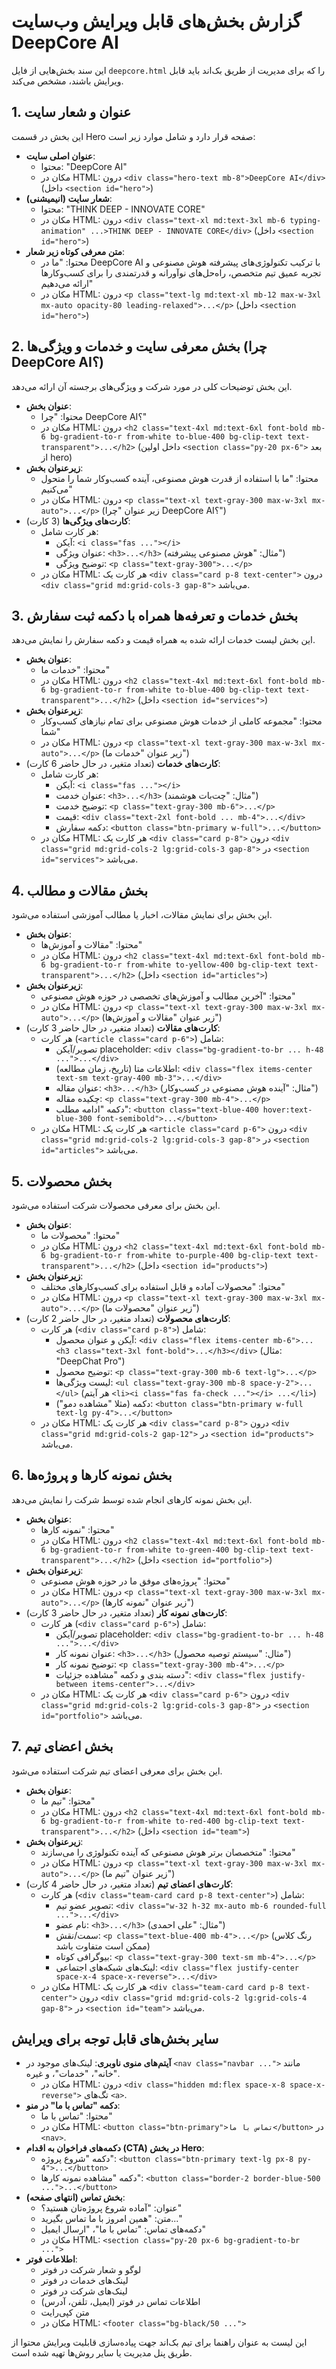# گزارش بخش‌های قابل ویرایش وب‌سایت DeepCore AI

این سند بخش‌هایی از فایل `deepcore.html` را که برای مدیریت از طریق بک‌اند باید قابل ویرایش باشند، مشخص می‌کند.

## 1. عنوان و شعار سایت

این بخش در قسمت Hero صفحه قرار دارد و شامل موارد زیر است:

*   **عنوان اصلی سایت**:
    *   محتوا: "DeepCore AI"
    *   مکان در HTML: درون `<div class="hero-text mb-8">DeepCore AI</div>` (داخل `<section id="hero">`)
*   **شعار سایت (انیمیشنی)**:
    *   محتوا: "THINK DEEP - INNOVATE CORE"
    *   مکان در HTML: درون `<div class="text-xl md:text-3xl mb-6 typing-animation" ...>THINK DEEP - INNOVATE CORE</div>` (داخل `<section id="hero">`)
*   **متن معرفی کوتاه زیر شعار**:
    *   محتوا: "ما در DeepCore AI با ترکیب تکنولوژی‌های پیشرفته هوش مصنوعی و تجربه عمیق تیم متخصص، راه‌حل‌های نوآورانه و قدرتمندی را برای کسب‌وکارها ارائه می‌دهیم"
    *   مکان در HTML: درون `<p class="text-lg md:text-xl mb-12 max-w-3xl mx-auto opacity-80 leading-relaxed">...</p>` (داخل `<section id="hero">`)

## 2. بخش معرفی سایت و خدمات و ویژگی‌ها (چرا DeepCore AI؟)

این بخش توضیحات کلی در مورد شرکت و ویژگی‌های برجسته آن ارائه می‌دهد.

*   **عنوان بخش**:
    *   محتوا: "چرا DeepCore AI؟"
    *   مکان در HTML: درون `<h2 class="text-4xl md:text-6xl font-bold mb-6 bg-gradient-to-r from-white to-blue-400 bg-clip-text text-transparent">...</h2>` (داخل اولین `<section class="py-20 px-6">` بعد از hero)
*   **زیرعنوان بخش**:
    *   محتوا: "ما با استفاده از قدرت هوش مصنوعی، آینده کسب‌وکار شما را متحول می‌کنیم"
    *   مکان در HTML: درون `<p class="text-xl text-gray-300 max-w-3xl mx-auto">...</p>` (زیر عنوان "چرا DeepCore AI؟")
*   **کارت‌های ویژگی‌ها** (3 کارت):
    *   هر کارت شامل:
        *   آیکن: `<i class="fas ..."></i>`
        *   عنوان ویژگی: `<h3>...</h3>` (مثال: "هوش مصنوعی پیشرفته")
        *   توضیح ویژگی: `<p class="text-gray-300">...</p>`
    *   مکان در HTML: هر کارت یک `<div class="card p-8 text-center">` درون `<div class="grid md:grid-cols-3 gap-8">` می‌باشد.

## 3. بخش خدمات و تعرفه‌ها همراه با دکمه ثبت سفارش

این بخش لیست خدمات ارائه شده به همراه قیمت و دکمه سفارش را نمایش می‌دهد.

*   **عنوان بخش**:
    *   محتوا: "خدمات ما"
    *   مکان در HTML: درون `<h2 class="text-4xl md:text-6xl font-bold mb-6 bg-gradient-to-r from-white to-blue-400 bg-clip-text text-transparent">...</h2>` (داخل `<section id="services">`)
*   **زیرعنوان بخش**:
    *   محتوا: "مجموعه کاملی از خدمات هوش مصنوعی برای تمام نیازهای کسب‌وکار شما"
    *   مکان در HTML: درون `<p class="text-xl text-gray-300 max-w-3xl mx-auto">...</p>` (زیر عنوان "خدمات ما")
*   **کارت‌های خدمات** (تعداد متغیر، در حال حاضر 6 کارت):
    *   هر کارت شامل:
        *   آیکن: `<i class="fas ..."></i>`
        *   عنوان خدمت: `<h3>...</h3>` (مثال: "چت‌بات هوشمند")
        *   توضیح خدمت: `<p class="text-gray-300 mb-6">...</p>`
        *   قیمت: `<div class="text-2xl font-bold ... mb-4">...</div>`
        *   دکمه سفارش: `<button class="btn-primary w-full">...</button>`
    *   مکان در HTML: هر کارت یک `<div class="card p-8">` درون `<div class="grid md:grid-cols-2 lg:grid-cols-3 gap-8">` در `<section id="services">` می‌باشد.

## 4. بخش مقالات و مطالب

این بخش برای نمایش مقالات، اخبار یا مطالب آموزشی استفاده می‌شود.

*   **عنوان بخش**:
    *   محتوا: "مقالات و آموزش‌ها"
    *   مکان در HTML: درون `<h2 class="text-4xl md:text-6xl font-bold mb-6 bg-gradient-to-r from-white to-yellow-400 bg-clip-text text-transparent">...</h2>` (داخل `<section id="articles">`)
*   **زیرعنوان بخش**:
    *   محتوا: "آخرین مطالب و آموزش‌های تخصصی در حوزه هوش مصنوعی"
    *   مکان در HTML: درون `<p class="text-xl text-gray-300 max-w-3xl mx-auto">...</p>` (زیر عنوان "مقالات و آموزش‌ها")
*   **کارت‌های مقالات** (تعداد متغیر، در حال حاضر 3 کارت):
    *   هر کارت (`<article class="card p-6">`) شامل:
        *   تصویر/آیکن placeholder: `<div class="bg-gradient-to-br ... h-48 ...">...</div>`
        *   اطلاعات متا (تاریخ، زمان مطالعه): `<div class="flex items-center text-sm text-gray-400 mb-3">...</div>`
        *   عنوان مقاله: `<h3>...</h3>` (مثال: "آینده هوش مصنوعی در کسب‌وکار")
        *   چکیده مقاله: `<p class="text-gray-300 mb-4">...</p>`
        *   دکمه "ادامه مطلب": `<button class="text-blue-400 hover:text-blue-300 font-semibold">...</button>`
    *   مکان در HTML: هر کارت یک `<article class="card p-6">` درون `<div class="grid md:grid-cols-2 lg:grid-cols-3 gap-8">` در `<section id="articles">` می‌باشد.

## 5. بخش محصولات

این بخش برای معرفی محصولات شرکت استفاده می‌شود.

*   **عنوان بخش**:
    *   محتوا: "محصولات ما"
    *   مکان در HTML: درون `<h2 class="text-4xl md:text-6xl font-bold mb-6 bg-gradient-to-r from-white to-purple-400 bg-clip-text text-transparent">...</h2>` (داخل `<section id="products">`)
*   **زیرعنوان بخش**:
    *   محتوا: "محصولات آماده و قابل استفاده برای کسب‌وکارهای مختلف"
    *   مکان در HTML: درون `<p class="text-xl text-gray-300 max-w-3xl mx-auto">...</p>` (زیر عنوان "محصولات ما")
*   **کارت‌های محصولات** (تعداد متغیر، در حال حاضر 2 کارت):
    *   هر کارت (`<div class="card p-8">`) شامل:
        *   آیکن و عنوان محصول: `<div class="flex items-center mb-6">... <h3 class="text-3xl font-bold">...</h3></div>` (مثال: "DeepChat Pro")
        *   توضیح محصول: `<p class="text-gray-300 mb-6 text-lg">...</p>`
        *   لیست ویژگی‌ها: `<ul class="text-gray-300 mb-8 space-y-2">...</ul>` (هر آیتم `<li><i class="fas fa-check ..."></i> ...</li>`)
        *   دکمه (مثلا "مشاهده دمو"): `<button class="btn-primary w-full text-lg py-4">...</button>`
    *   مکان در HTML: هر کارت یک `<div class="card p-8">` درون `<div class="grid md:grid-cols-2 gap-12">` در `<section id="products">` می‌باشد.

## 6. بخش نمونه کارها و پروژه‌ها

این بخش نمونه کارهای انجام شده توسط شرکت را نمایش می‌دهد.

*   **عنوان بخش**:
    *   محتوا: "نمونه کارها"
    *   مکان در HTML: درون `<h2 class="text-4xl md:text-6xl font-bold mb-6 bg-gradient-to-r from-white to-green-400 bg-clip-text text-transparent">...</h2>` (داخل `<section id="portfolio">`)
*   **زیرعنوان بخش**:
    *   محتوا: "پروژه‌های موفق ما در حوزه هوش مصنوعی"
    *   مکان در HTML: درون `<p class="text-xl text-gray-300 max-w-3xl mx-auto">...</p>` (زیر عنوان "نمونه کارها")
*   **کارت‌های نمونه کار** (تعداد متغیر، در حال حاضر 3 کارت):
    *   هر کارت (`<div class="card p-6">`) شامل:
        *   تصویر/آیکن placeholder: `<div class="bg-gradient-to-br ... h-48 ...">...</div>`
        *   عنوان نمونه کار: `<h3>...</h3>` (مثال: "سیستم توصیه محصول")
        *   توضیح نمونه کار: `<p class="text-gray-300 mb-4">...</p>`
        *   دسته بندی و دکمه "مشاهده جزئیات": `<div class="flex justify-between items-center">...</div>`
    *   مکان در HTML: هر کارت یک `<div class="card p-6">` درون `<div class="grid md:grid-cols-2 lg:grid-cols-3 gap-8">` در `<section id="portfolio">` می‌باشد.

## 7. بخش اعضای تیم

این بخش برای معرفی اعضای تیم شرکت استفاده می‌شود.

*   **عنوان بخش**:
    *   محتوا: "تیم ما"
    *   مکان در HTML: درون `<h2 class="text-4xl md:text-6xl font-bold mb-6 bg-gradient-to-r from-white to-red-400 bg-clip-text text-transparent">...</h2>` (داخل `<section id="team">`)
*   **زیرعنوان بخش**:
    *   محتوا: "متخصصان برتر هوش مصنوعی که آینده تکنولوژی را می‌سازند"
    *   مکان در HTML: درون `<p class="text-xl text-gray-300 max-w-3xl mx-auto">...</p>` (زیر عنوان "تیم ما")
*   **کارت‌های اعضای تیم** (تعداد متغیر، در حال حاضر 4 کارت):
    *   هر کارت (`<div class="team-card card p-8 text-center">`) شامل:
        *   تصویر عضو تیم: `<div class="w-32 h-32 mx-auto mb-6 rounded-full ...">...</div>`
        *   نام عضو: `<h3>...</h3>` (مثال: "علی احمدی")
        *   سمت/نقش: `<p class="text-blue-400 mb-4">...</p>` (رنگ کلاس ممکن است متفاوت باشد)
        *   بیوگرافی کوتاه: `<p class="text-gray-300 text-sm mb-4">...</p>`
        *   لینک‌های شبکه‌های اجتماعی: `<div class="flex justify-center space-x-4 space-x-reverse">...</div>`
    *   مکان در HTML: هر کارت یک `<div class="team-card card p-8 text-center">` درون `<div class="grid md:grid-cols-2 lg:grid-cols-4 gap-8">` در `<section id="team">` می‌باشد.

## سایر بخش‌های قابل توجه برای ویرایش

*   **آیتم‌های منوی ناوبری**: لینک‌های موجود در `<nav class="navbar ...">` مانند "خانه"، "خدمات"، و غیره.
    *   مکان در HTML: درون `<div class="hidden md:flex space-x-8 space-x-reverse">` تگ‌های `<a>`.
*   **دکمه "تماس با ما" در منو**:
    *   محتوا: "تماس با ما"
    *   مکان در HTML: `<button class="btn-primary">تماس با ما</button>` در `<nav>`.
*   **دکمه‌های فراخوان به اقدام (CTA) در بخش Hero**:
    *   دکمه "شروع پروژه": `<button class="btn-primary text-lg px-8 py-4">...</button>`
    *   دکمه "مشاهده نمونه کارها": `<button class="border-2 border-blue-500 ...">...</button>`
*   **بخش تماس (انتهای صفحه)**:
    *   عنوان: "آماده شروع پروژه‌تان هستید؟"
    *   متن: "همین امروز با ما تماس بگیرید..."
    *   دکمه‌های تماس: "تماس با ما"، "ارسال ایمیل"
    *   مکان در HTML: `<section class="py-20 px-6 bg-gradient-to-br ...">`
*   **اطلاعات فوتر**:
    *   لوگو و شعار شرکت در فوتر
    *   لینک‌های خدمات در فوتر
    *   لینک‌های شرکت در فوتر
    *   اطلاعات تماس در فوتر (ایمیل، تلفن، آدرس)
    *   متن کپی‌رایت
    *   مکان در HTML: `<footer class="bg-black/50 ...">`

این لیست به عنوان راهنما برای تیم بک‌اند جهت پیاده‌سازی قابلیت ویرایش محتوا از طریق پنل مدیریت یا سایر روش‌ها تهیه شده است.
